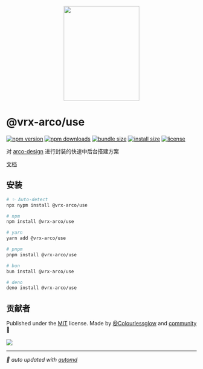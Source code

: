 <p align="center">
<img src="https://vrx-arco.github.io/arco-design-pro/favicon.svg" width="200" height="250">
</p>

# @vrx-arco/use

<!-- automd:badges color="orange" license licenseBranch  bundlephobia packagephobia -->

[![npm version](https://img.shields.io/npm/v/@vrx-arco/use?color=orange)](https://npmjs.com/package/@vrx-arco/use)
[![npm downloads](https://img.shields.io/npm/dm/@vrx-arco/use?color=orange)](https://npm.chart.dev/@vrx-arco/use)
[![bundle size](https://img.shields.io/bundlephobia/minzip/@vrx-arco/use?color=orange)](https://bundlephobia.com/package/@vrx-arco/use)
[![install size](https://badgen.net/packagephobia/install/@vrx-arco/use?color=orange)](https://packagephobia.com/result?p=@vrx-arco/use)
[![license](https://img.shields.io/github/license/vrx-arco/arco-design-pro?color=orange)](https://github.com/vrx-arco/arco-design-pro/blob/true/LICENSE)

<!-- /automd -->

对 [arco-design](https://arco.design/) 进行封装的快速中后台搭建方案

[文档](https://vrx-arco.github.io/arco-design-pro/)

## 安装

<!-- automd:pm-install -->

```sh
# ✨ Auto-detect
npx nypm install @vrx-arco/use

# npm
npm install @vrx-arco/use

# yarn
yarn add @vrx-arco/use

# pnpm
pnpm install @vrx-arco/use

# bun
bun install @vrx-arco/use

# deno
deno install @vrx-arco/use
```

<!-- /automd -->

## 贡献者
<!-- automd:contributors author="Colourlessglow" license="MIT" -->

Published under the [MIT](https://github.com/vrx-arco/arco-design-pro/blob/main/LICENSE) license.
Made by [@Colourlessglow](https://github.com/Colourlessglow) and [community](https://github.com/vrx-arco/arco-design-pro/graphs/contributors) 💛
<br><br>
<a href="https://github.com/vrx-arco/arco-design-pro/graphs/contributors">
<img src="https://contrib.rocks/image?repo=vrx-arco/arco-design-pro" />
</a>

<!-- /automd -->

<!-- automd:with-automd -->

---

_🤖 auto updated with [automd](https://automd.unjs.io)_

<!-- /automd -->
